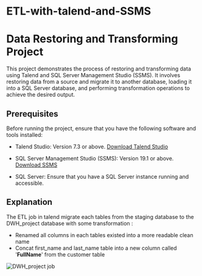 # ETL-with-talend-and-SSMS

# Data Restoring and Transforming Project

This project demonstrates the process of restoring and transforming data using Talend and SQL Server Management Studio (SSMS). It involves restoring data from a source and migrate it to another database, loading it into a SQL Server database, and performing transformation operations to achieve the desired output.

## Prerequisites

Before running the project, ensure that you have the following software and tools installed:

- Talend Studio: Version 7.3 or above. [Download Talend Studio](https://www.talend.com/products/data-integration/data-integration-open-studio/)

- SQL Server Management Studio (SSMS): Version 19.1 or above. [Download SSMS](https://docs.microsoft.com/en-us/sql/ssms/download-sql-server-management-studio-ssms?view=sql-server-ver15)

- SQL Server: Ensure that you have a SQL Server instance running and accessible.

## Explanation

The ETL job in talend migrate each tables from the staging database to the DWH_project database with some transformation :

- Renamed all columns in each tables existed into a more readable clean name
- Concat first_name and last_name table into a new column called '**FullName**' from the customer table

![DWH_project job](https://github.com/arvinantobahtiar/ETL-with-talend-SSMS/assets/111122086/7304f042-3c68-49e7-9afd-ab8e2098b1cd)

